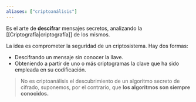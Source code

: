 ```yaml
---
aliases: ["criptoanálisis"]
---
```

Es el arte de **descifrar** mensajes secretos, analizando la [[Criptografía|criptografía]] de los mismos.

La idea es comprometer la seguridad de un criptosistema. Hay dos formas:
- Descifrando un mensaje sin conocer la llave.
- Obteniendo a partir de uno o más criptogramas la clave que ha sido empleada en su codificación. 

> No es criptoanálisis el descubrimiento de un algoritmo secreto de cifrado, suponemos, por el contrario, que **los algoritmos son siempre conocidos.**
